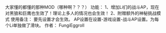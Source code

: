 大家懂的都懂的那种MOD（哪种啊？？？）
功能：
1、增加Li们的战斗AP，现在对黑狼和巨鹰也生效了！理论上多人的情况也会生效！
2、附赠额外的神秘挑战模式
使用备注：
要先设置才会生效。
AP设置在设置-游戏设置-战斗AP设置。为每个Li单独做了滑块。
作者：
FungiEggroll